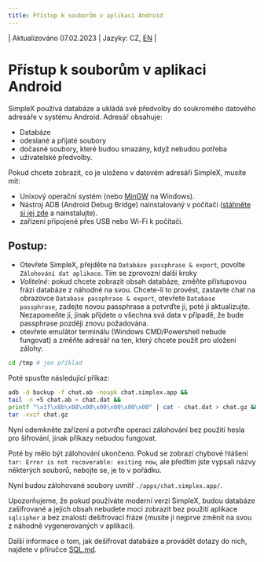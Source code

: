 ```yaml
---
title: Přístup k souborům v aplikaci Android
---
```

| Aktualizováno 07.02.2023 | Jazyky: CZ, [EN](/docs/ANDROID.md) |

# Přístup k souborům v aplikaci Android

SimpleX používá databáze a ukládá své předvolby do soukromého datového adresáře v systému Android. Adresář obsahuje:
- Databáze
- odeslané a přijaté soubory
- dočasné soubory, které budou smazány, když nebudou potřeba
- uživatelské předvolby.


Pokud chcete zobrazit, co je uloženo v datovém adresáři SimpleX, musíte mít:
- Unixový operační systém (nebo [MinGW](https://www.mingw-w64.org/downloads/) na Windows).
- Nástroj ADB (Android Debug Bridge) nainstalovaný v počítači ([stáhněte si jej zde](https://developer.android.com/studio/releases/platform-tools) a nainstalujte).
- zařízení připojené přes USB nebo Wi-Fi k počítači.

## Postup:
- Otevřete SimpleX, přejděte na `Databáze passphrase & export`, povolte `Zálohování dat aplikace`. Tím se zprovozní další kroky
- _Volitelné_: pokud chcete zobrazit obsah databáze, změňte přístupovou frázi databáze z náhodné na svou. Chcete-li to provést, zastavte chat na obrazovce `Database passphrase & export`, otevřete `Database passphrase`, zadejte novou passphrase a potvrďte ji, poté ji aktualizujte. Nezapomeňte ji, jinak přijdete o všechna svá data v případě, že bude passphrase později znovu požadována.
- otevřete emulátor terminálu (Windows CMD/Powershell nebude fungovat) a změňte adresář na ten, který chcete použít pro uložení zálohy:

```bash
cd /tmp # jen příklad
```
Poté spusťte následující příkaz:
```bash
adb -d backup -f chat.ab -noapk chat.simplex.app && 
tail -n +5 chat.ab > chat.dat && 
printf "\x1f\x8b\x08\x00\x00\x00\x00\x00" | cat - chat.dat > chat.gz && 
tar -xvzf chat.gz
```

Nyní odemkněte zařízení a potvrďte operaci zálohování bez použití hesla pro šifrování, jinak příkazy nebudou fungovat.

Poté by mělo být zálohování ukončeno. Pokud se zobrazí chybové hlášení `tar: Error is not recoverable: exiting now`, ale předtím jste vypsali názvy některých souborů, nebojte se, je to v pořádku.

Nyní budou zálohované soubory uvnitř `./apps/chat.simplex.app/`.

Upozorňujeme, že pokud používáte moderní verzi SimpleX, budou databáze zašifrované a jejich obsah nebudete moci zobrazit bez použití aplikace `sqlcipher` a bez znalosti dešifrovací fráze (musíte ji nejprve změnit na svou z náhodně vygenerovaných v aplikaci).

Další informace o tom, jak dešifrovat databáze a provádět dotazy do nich, najdete v příručce [SQL.md](./SQL.md).
